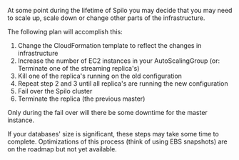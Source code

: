 At some point during the lifetime of Spilo you may decide that you may need to scale up, scale down or change other
parts of the infrastructure.

The following plan will accomplish this:

1. Change the CloudFormation template to reflect the changes in infrastructure
2. Increase the number of EC2 instances in your AutoScalingGroup (or: Terminate one of the streaming replica's)
3. Kill one of the replica's running on the old configuration
4. Repeat step 2 and 3 until all replica's are running the new configuration
5. Fail over the Spilo cluster
6. Terminate the replica (the previous master)

Only during the fail over will there be some downtime for the master instance.

If your databases' size is significant, these steps may take some time to complete. Optimizations of this process
(think of using EBS snapshots) are on the roadmap but not yet available.


